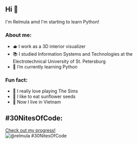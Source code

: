 ## Hi 👋
I'm Relmula amd I'm starting to learn Python!

### About me:
- 🫖 I work as a 3D interior visualizer
- 📚 I studied Information Systems and Technologies at the Electrotechnical University of St. Petersburg
- 🌱 I’m currently learning Python

### Fun fact: 
- 🦙 I really love playing The Sims
- 🌻 I like to eat sunflower seeds
- 🌄 Now I live in Vietnam
<!---
relmula/relmula is a ✨ special ✨ repository because its `README.md` (this file) appears on your GitHub profile.
You can click the Preview link to take a look at your changes.
--->
## #30NitesOfCode:
  [Check out my progress!](https://www.codedex.io/@relmula/30-nites-of-code)  
  ![@relmula #30NitesOfCode](https://www.codedex.io/api/petStatus?user=relmula)
